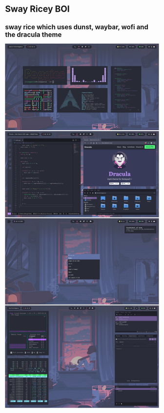 # Sway Ricey BOI
## sway rice which uses dunst, waybar, wofi and the dracula theme

![](./screenshots/screenshot1.png)
![](./screenshots/screenshot2.png)
![](./screenshots/screenshot3.png)
![](./screenshots/screenshot4.png)

